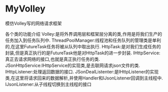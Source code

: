 # MyVolley
模仿Volley写的网络请求框架  

各个类的功能介绍
Volley:是将外界调用层和框架层分离的类,作用是将我们生产的任务加入到任务队列中.
ThreadPoolManager:线程池和任务队列的管理类是单利的,在这里FutureTask任务将被从队列中取出执行.
HttpTask:是对我们生成任务的封装,但是真正执行的是FutureTask他是对HttpTask的进一步封装.
IHttpService:真正去请求网络的接口,也就是真正执行任务的类.
JSonHttpService:IHttpService的实现类,是去联网请求json文件的类.
IHttpListener:处理返回数据的接口.
JSonDealListenter:是IHttpListener的实现类,在这里将请求回来的数据解析,并使用Handler和IJsonListener回调到主线程中.
IJsonListener:从子线程切换到主线程的接口

